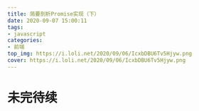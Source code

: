 ```yaml
---
title: 简要剖析Promise实现（下）
date: 2020-09-07 15:00:11
tags:
- javascript
categories:
- 前端
top_img: https://i.loli.net/2020/09/06/IcxbDBU6Tv5Hjyw.png
cover: https://i.loli.net/2020/09/06/IcxbDBU6Tv5Hjyw.png
---
```


# 未完待续